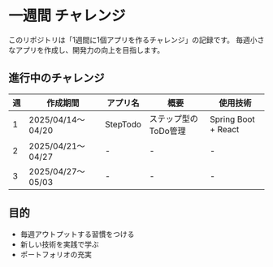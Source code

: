 #  一週間 チャレンジ

このリポジトリは「1週間に1個アプリを作るチャレンジ」の記録です。
毎週小さなアプリを作成し、開発力の向上を目指します。

## 進行中のチャレンジ

| 週 | 作成期間 | アプリ名 | 概要 | 使用技術 |
|----|----------|----------|------|-----------|
| 1  | 2025/04/14〜04/20 | StepTodo | ステップ型のToDo管理 | Spring Boot + React |
| 2  | 2025/04/21〜04/27 | - | - | - |
| 3  | 2025/04/27〜05/03 | - | - | - |

## 目的
- 毎週アウトプットする習慣をつける
- 新しい技術を実践で学ぶ
- ポートフォリオの充実
